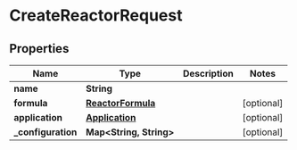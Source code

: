 

# CreateReactorRequest


## Properties

| Name | Type | Description | Notes |
|------------ | ------------- | ------------- | -------------|
|**name** | **String** |  |  |
|**formula** | [**ReactorFormula**](ReactorFormula.md) |  |  [optional] |
|**application** | [**Application**](Application.md) |  |  [optional] |
|**_configuration** | **Map&lt;String, String&gt;** |  |  [optional] |



